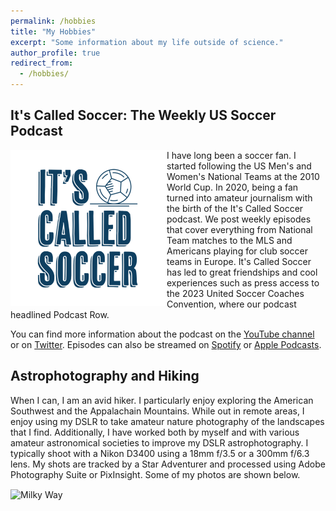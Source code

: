 ```yaml
---
permalink: /hobbies
title: "My Hobbies"
excerpt: "Some information about my life outside of science."
author_profile: true
redirect_from: 
  - /hobbies/
---
```


It's Called Soccer: The Weekly US Soccer Podcast
-----

<img align="left" src="/images/My_project_copy_2_2.png" alt="ICS Logo" width="250"/>
I have long been a soccer fan. I started following the US Men's and Women's National Teams at the 2010 World Cup. In 2020, being a fan turned into amateur journalism with the birth of the It's Called Soccer podcast. We post weekly episodes that cover everything from National Team matches to the MLS and Americans playing for club soccer teams in Europe. It's Called Soccer has led to great friendships and cool experiences such as press access to the 2023 United Soccer Coaches Convention, where our podcast headlined Podcast Row.

You can find more information about the podcast on the [YouTube channel](https://www.youtube.com/@ItsCalledSoccer) or on [Twitter](https://twitter.com/ItsCalledSocPod). Episodes can also be streamed on [Spotify](https://open.spotify.com/show/0JMA10DbC6YoaTyT0mXZai?si=59144efa4fc4491b) or [Apple Podcasts](https://podcasts.apple.com/us/podcast/its-called-soccer-the-weekly-us-soccer-show/id1571302680).

Astrophotography and Hiking
-----

When I can, I am an avid hiker. I particularly enjoy exploring the American Southwest and the Appalachain Mountains. While out in remote areas, I enjoy  using my DSLR to take amateur nature photography of the landscapes that I find. Additionally, I have worked both by myself and with various amateur astronomical societies to improve my DSLR astrophotography. I typically shoot with a Nikon D3400 using a 18mm f/3.5 or a 300mm f/6.3 lens. My shots are tracked by a Star Adventurer and processed using Adobe Photography Suite or PixInsight. Some of my photos are shown below. 


<img align="center" src="/images/DSC_0163-Pano-1.jpg" alt="Milky Way" width="250"/>
